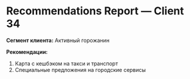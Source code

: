 # Recommendations Report — Client 34

**Сегмент клиента:** Активный горожанин

**Рекомендации:**
1. Карта с кешбэком на такси и транспорт
2. Специальные предложения на городские сервисы
